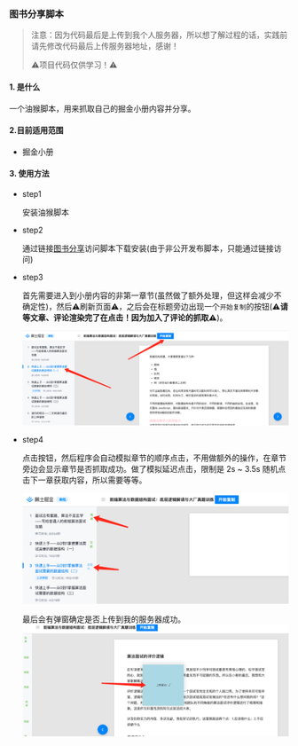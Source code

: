 ### 图书分享脚本



> 注意：因为代码最后是上传到我个人服务器，所以想了解过程的话，实践前请先修改代码最后上传服务器地址，感谢！
>
> 
>
> ⚠️项目代码仅供学习！⚠️



#### 1. 是什么

一个油猴脚本，用来抓取自己的掘金小册内容并分享。

#### 2.目前适用范围

- 掘金小册

#### 3. 使用方法

- step1

  安装油猴脚本

- step2

   通过链接[图书分享](https://greasyfork.org/zh-CN/scripts/450389-%E5%9B%BE%E4%B9%A6%E5%88%86%E4%BA%AB)访问脚本下载安装(由于非公开发布脚本，只能通过链接访问)

- step3

  首先需要进入到小册内容的非第一章节(虽然做了额外处理，但这样会减少不确定性)，然后⚠️刷新页面⚠️，之后会在标题旁边出现一个`开始复制`的按钮(⚠️**请等文章、评论渲染完了在点击！因为加入了评论的抓取**⚠️)。

  ![image-20220314153547323](/readme_img/i5.png)

- step4

  点击按钮，然后程序会自动模拟章节的顺序点击，不用做额外的操作，在章节旁边会显示章节是否抓取成功。做了模拟延迟点击，限制是 2s ~ 3.5s 随机点击下一章获取内容，所以需要等等。

  ![image-20220314154157546](/readme_img/i6.png)

  最后会有弹窗确定是否上传到我的服务器成功。
  ![image-20220314154157546](/readme_img/i7.png)
